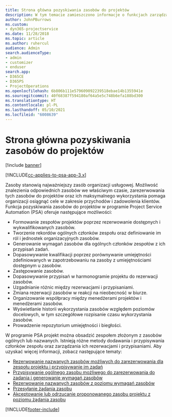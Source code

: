 ```yaml
---
title: Strona główna pozyskiwania zasobów do projektów
description: W tym temacie zamieszczono informacje o funkcjach zarządzania zasobami w programie Project Service Automation (PSA) dostępnym w ramach rozwiązania Dynamics 365.
author: JohnPBurrows
ms.custom:
- dyn365-projectservice
ms.date: 11/28/2018
ms.topic: article
ms.author: ruhercul
audience: Admin
search.audienceType:
- admin
- customizer
- enduser
search.app:
- D365CE
- D365PS
- ProjectOperations
ms.openlocfilehash: 6b806b111e579609092239518ebae14b1355941e
ms.sourcegitcommit: 40f68387f594180af64a5e5c748b6efa188bd300
ms.translationtype: HT
ms.contentlocale: pl-PL
ms.lasthandoff: 05/10/2021
ms.locfileid: "6008639"
---
```

# <a name="resourcing-projects-home-page"></a>Strona główna pozyskiwania zasobów do projektów

[!include [banner](../includes/psa-now-project-operations.md)]

[!INCLUDE[cc-applies-to-psa-app-3.x](../includes/cc-applies-to-psa-app-3x.md)]

Zasoby stanowią najważniejszy zasób organizacji usługowej. Możliwość znalezienia odpowiednich zasobów we właściwym czasie, zarezerwowania tych zasobów do projektów oraz ich maksymalnego wykorzystania pomaga organizacji osiągnąć cele w zakresie przychodów i zadowolenia klientów. Funkcja pozyskiwania zasobów do projektów w programie Project Service Automation (PSA) oferuje następujące możliwości:

- Formowanie zespołów projektów poprzez rezerwowanie dostępnych i wykwalifikowanych zasobów.
- Tworzenie rekordów ogólnych członków zespołu oraz definiowanie im ról i jednostek organizacyjnych zasobów.
- Generowanie wymagań zasobów dla ogólnych członków zespołów z ich przypisań zadań.
- Dopasowywanie kwalifikacji poprzez porównywanie umiejętności zdefiniowanych w zapotrzebowaniu na zasoby z umiejętnościami dostępnym u zasobów.
- Zastępowanie zasobów.
- Dopasowywanie przypisań w harmonogramie projektu do rezerwacji zasobów.
- Uzgadnianie różnic między rezerwacjami i przypisaniami.
- Zmiana rezerwacji zasobów w reakcji na nieobecność w biurze.
- Organizowanie współpracy między menedżerami projektów i menedżerami zasobów.
- Wyświetlanie historii wykorzystania zasobów względem poziomów docelowych, w tym szczegółowe rozpisanie czasu wykorzystania zasobów.
- Prowadzenie repozytorium umiejętności i biegłości.


W programie PSA projekt można obsadzić zespołem złożonym z zasobów ogólnych lub nazwanych. Istnieją różne metody dodawania i przypisywania członków zespołu oraz zarządzania ich rezerwacjami i przypisaniami. Aby uzyskać więcej informacji, zobacz następujące tematy:

- [Rezerwowanie nazwanych zasobów możliwych do zarezerwowania dla zespołu projektu i przypisywanie im zadań](assign-named-bookable-resource.md)
- [Przypisywanie ogólnego zasobu możliwego do zarezerwowania do zadania i generowanie wymagań zasobów](assign-generic-bookable-resource.md)
- [Rezerwowanie nazwanych zasobów z poziomu wymagań zasobów](book-named-resource.md)
- [Przesyłanie żądania zasobu](submit-resource-request.md)
- [Akceptowanie lub odrzucanie proponowanego zasobu projektu z poziomu żądania zasobu](accept-reject-proposed-resource.md)


[!INCLUDE[footer-include](../includes/footer-banner.md)]